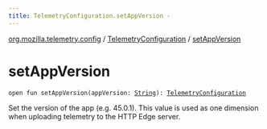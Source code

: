 ```yaml
---
title: TelemetryConfiguration.setAppVersion - 
---
```


[org.mozilla.telemetry.config](../index.html) / [TelemetryConfiguration](index.html) / [setAppVersion](./set-app-version.html)

# setAppVersion

`open fun setAppVersion(appVersion: `[`String`](https://kotlinlang.org/api/latest/jvm/stdlib/kotlin/-string/index.html)`): `[`TelemetryConfiguration`](index.html)

Set the version of the app (e.g. 45.0.1). This value is used as one dimension when uploading telemetry to the HTTP Edge server.

